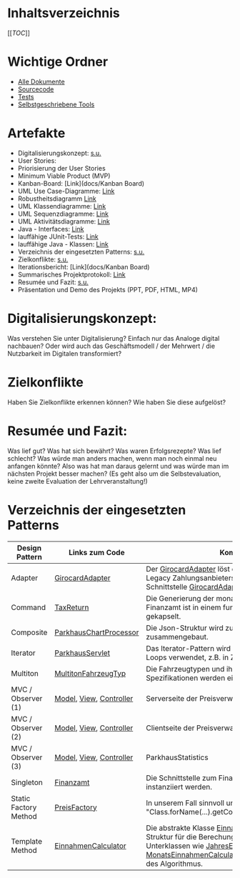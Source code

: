 <!--- Author: Team --->


# Inhaltsverzeichnis
[[_TOC_]]

# Wichtige Ordner
- [Alle Dokumente](docs)
- [Sourcecode](src/main)
- [Tests](src/test/java)
- [Selbstgeschriebene Tools](tools)

# Artefakte
- Digitalisierungskonzept: [s.u.](#digitalisierungskonzept)
- User Stories:
- Priorisierung der User Stories
- Minimum Viable Product (MVP)
- Kanban-Board: [Link](docs/Kanban Board)
- UML Use Case-Diagramme: [Link](docs/Design/Use%20Cases%20(Aufgabe%204.3).puml)
- Robustheitsdiagramm [Link](docs/Design/Robustheit%20(Aufgabe%205.2).puml)
- UML Klassendiagramme: [Link](docs/Design/Klassendiagramme)
- UML Sequenzdiagramme: [Link](docs/Design/Sequenzdiagramm%20(Aufgabe%205.2).puml)
- UML Aktivitätsdiagramme: [Link](docs/Design/Use%20Cases%20(Aufgabe%204.3).puml)
- Java - Interfaces: [Link](src/main/java)
- lauffähige JUnit-Tests: [Link](src/test)
- lauffähige Java - Klassen: [Link](src/main/java)
- Verzeichnis der eingesetzten Patterns: [s.u.](#verzeichnis-der-eingesetzten-patterns)
- Zielkonflikte: [s.u.](#zielkonflikte)
- Iterationsbericht: [Link](docs/Kanban Board)
- Summarisches Projektprotokoll: [Link](docs/Projektmanagement/Summarisches%20Projektprotokoll.pdf)
- Resumée und Fazit: [s.u.](#resumee-und-fazit)
- Präsentation und Demo des Projekts (PPT, PDF, HTML, MP4)

# Digitalisierungskonzept:
Was verstehen Sie unter Digitalisierung? Einfach nur das Analoge digital nachbauen? Oder wird
 auch das Geschäftsmodell / der Mehrwert / die Nutzbarkeit im Digitalen transformiert?

# Zielkonflikte
Haben Sie Zielkonflikte erkennen können? Wie haben Sie diese aufgelöst?

# Resumée und Fazit:
Was lief gut? Was hat sich bewährt? Was waren Erfolgsrezepte? Was lief schlecht? Was würde man
 anders machen, wenn man noch einmal neu anfangen könnte? Also was hat man daraus gelernt und was würde man im nächsten Projekt besser machen? (Es geht also um die Selbstevaluation, keine zweite Evaluation der Lehrveranstaltung!)

# Verzeichnis der eingesetzten Patterns
| Design Pattern | Links zum Code | Kommentar |
| ---      |  ------  |-------|
| Adapter | [GirocardAdapter](src/PaymentProvider/GirocardAdapter.java) | Der [GirocardAdapter](src/PaymentProvider/GirocardAdapter.java) löst die Imkompatibilität des Legacy Zahlungsanbieters [Girocard](src/PaymentProvider/Girocard.java) mit unserer Schnittstelle [GirocardAdapter](src/PaymentProvider/PaymentProviderIF.java) auf. |
| Command | [TaxReturn](src/TaxReturn.java) | Die Generierung der monatlichen Steuerdaten an das Finanzamt ist in einem funktionalen Kommando gekapselt. |
| Composite | [ParkhausChartProcessor](src/ParkhausChartProcessor.java) | Die Json-Struktur wird zu einem Kompositum zusammengebaut. |
| Iterator | [ParkhausServlet](src/ParkhausServlet.java) | Das Iterator-Pattern wird im Rahmen der Enhanced For Loops verwendet, z.B. in Zeile 160 |
| Multiton | [MultitonFahrzeugTyp](src/Fahrzeuge/MultitonFahrzeugTyp.java) | Die Fahrzeugtypen und ihr dazugehörigen Spezifikationen werden einmalig instanziiert. |
| MVC / Observer (1) | [Model](src/preis/PreisVerwaltungModel.java), [View](src/preis/PreisVerwaltungView.java), [Controller](src/preis/PreisVerwaltungController.java)   | Serverseite der Preisverwaltung |
| MVC / Observer (2) | [Model](angular/parkhaus/files/app/preisformular/preis.service.ts),  [View](angular/parkhaus/files/app/preisformular/preisformular.component.html), [Controller](angular/parkhaus/files/app/preisformular/preisformular.component.ts)| Clientseite der Preisverwaltung  |
| MVC / Observer (3) | [Model](src/ParkhausStatistics.java), [View](src/JahresEinnahmenView.java), [Controller](src/EinnahmenController.java)   | ParkhausStatistics |
| Singleton | [Finanzamt](src/Finanzamt.java) | Die Schnittstelle zum Finanzamt kann nur einmalig instanziiert werden. |
| Static Factory Method | [PreisFactory](src/preis/PreisFactory.java) | In unserem Fall sinnvoll und OCP. Nutzt Javas "Class.forName(...).getConstructor(...).newInstance(...)" |
| Template Method | [EinnahmenCalculator](src/Einnahmen/EinnahmenCalculator.java) | Die abstrakte Klasse  [EinnahmenCalculator](src/Einnahmen/EinnahmenCalculator.java) gibt die Struktur für die Berechung der Einnahmen vor. Die Unterklassen wie [JahresEinnahmenCalculator](src/Einnahmen/JahresEinnahmenCalculator.java) und [MonatsEinnahmenCalculator](src/Einnahmen/MonatsEinnahmenCalculator.java) implementieren die Details des Algorithmus. |

